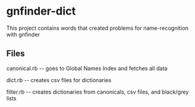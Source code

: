 # gnfinder-dict

This project contains words that created problems for name-recognition with
gnfinder

## Files

canonical.rb -- goes to Global Names Index and fetches all data

dict.rb -- creates csv files for dictionaries

filter.rb -- creates dictionaries from canonicals, csv files, and black/grey
lists
